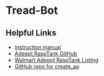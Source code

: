 # Tread-Bot

## Helpful Links
- [Instruction manual](https://www.adeept.com/learn/tutorial-378.html)
- [Adeept RaspTank GitHub](https://github.com/ryanhodge240/tread-bot/tree/main)
- [Walmart Adeept RaspTank Listing](https://www.walmart.com/ip/Adeept-RaspTank-Mobile-Smart-Robot-Car-Kit-for-Raspberry-Pi-4-3/398324304)
- [GitHub repo for create_ap](https://github.com/oblique/create_ap)
